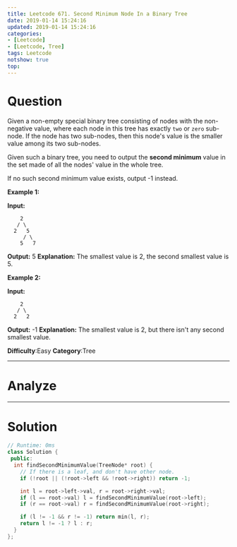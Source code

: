 ```yaml
---
title: Leetcode 671. Second Minimum Node In a Binary Tree
date: 2019-01-14 15:24:16
updated: 2019-01-14 15:24:16
categories: 
- [Leetcode]
- [Leetcode, Tree]
tags: Leetcode
notshow: true
top:
---
```


# Question


Given a non-empty special binary tree consisting of nodes with the non-negative value, where each node in this tree has exactly  `two`  or  `zero`  sub-node. If the node has two sub-nodes, then this node's value is the smaller value among its two sub-nodes.

Given such a binary tree, you need to output the  **second minimum**  value in the set made of all the nodes' value in the whole tree.

If no such second minimum value exists, output -1 instead.

**Example 1:**  

**Input:**

```
    2
   / \
  2   5
     / \
    5   7

```

**Output:** 5
**Explanation:** The smallest value is 2, the second smallest value is 5.

**Example 2:**  

**Input:**

```
    2
   / \
  2   2

```

**Output:** -1
**Explanation:** The smallest value is 2, but there isn't any second smallest value.

**Difficulty**:Easy
**Category**:Tree

<!-- more -->

------------

# Analyze

------------

# Solution

```cpp
// Runtime: 0ms
class Solution {
 public:
  int findSecondMinimumValue(TreeNode* root) {
    // If there is a leaf, and don't have other node.
    if (!root || (!root->left && !root->right)) return -1;

    int l = root->left->val, r = root->right->val;
    if (l == root->val) l = findSecondMinimumValue(root->left);
    if (r == root->val) r = findSecondMinimumValue(root->right);

    if (l != -1 && r != -1) return min(l, r);
    return l != -1 ? l : r;
  }
};
```

<!-- 
------------

# Leetcode Question Summary


------------ -->

